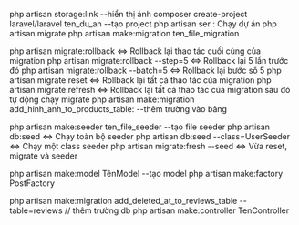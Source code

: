 php artisan storage:link --hiển thị ảnh
composer create-project laravel/laravel ten_du_an --tạo project
php artisan ser : Chạy dự án
php artisan migrate
php artisan make:migration ten_file_migration

php artisan migrate:rollback <=> Rollback lại thao tác cuối cùng của migration
php artisan migrate:rollback --step=5 <=> Rollback lại 5 lần trước đó
php artisan migrate:rollback --batch=5 <=> Rollback lại bước số 5
php artisan migrate:reset <=> Rollback lại tất cả thao tác của migration
php artisan migrate:refresh <=> Rollback lại tất cả thao tác của migration sau đó tự động chạy migrate
php artisan make:migration add_hinh_anh_to_products_table: --thêm trường vào bảng

php artisan make:seeder ten_file_seeder --tạo file seeder
php artisan db:seed <=> Chạy toàn bộ seeder
php artisan db:seed --class=UserSeeder <=> Chạy một class seeder
php artisan migrate:fresh --seed <=> Vừa reset, migrate và seeder

php artisan make:model TênModel --tạo model
php artisan make:factory PostFactory

php artisan make:migration add_deleted_at_to_reviews_table --table=reviews  // thêm trường db
php artisan make:controller TenController